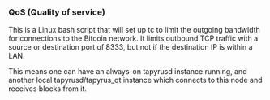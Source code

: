 ### QoS (Quality of service) ###

This is a Linux bash script that will set up tc to limit the outgoing bandwidth for connections to the Bitcoin network. It limits outbound TCP traffic with a source or destination port of 8333, but not if the destination IP is within a LAN.

This means one can have an always-on tapyrusd instance running, and another local tapyrusd/tapyrus_qt instance which connects to this node and receives blocks from it.
